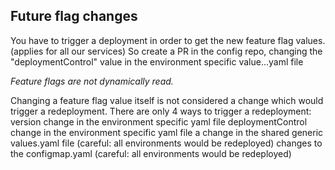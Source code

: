 ## Future flag changes 

You have to trigger a deployment in order to get the new feature flag values. (applies for all our services)
So create a PR in the config repo, changing the "deploymentControl" value in the environment specific value...yaml file

_Feature flags are not dynamically read._


Changing a feature flag value itself is not considered a change which would trigger a redeployment. There are only 4 ways to trigger a redeployment:
version change in the environment specific yaml file
deploymentControl change in the environment specific yaml file
a change in the shared generic values.yaml file (careful: all environments would be redeployed)
changes to the configmap.yaml  (careful: all environments would be redeployed)